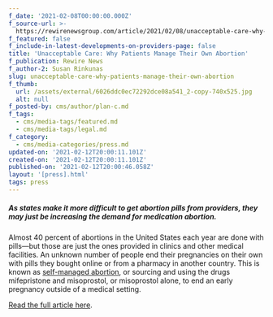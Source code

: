 ```yaml
---
f_date: '2021-02-08T00:00:00.000Z'
f_source-url: >-
  https://rewirenewsgroup.com/article/2021/02/08/unacceptable-care-why-patients-manage-their-own-abortion/
f_featured: false
f_include-in-latest-developments-on-providers-page: false
title: 'Unacceptable Care: Why Patients Manage Their Own Abortion'
f_publication: Rewire News
f_author-2: Susan Rinkunas
slug: unacceptable-care-why-patients-manage-their-own-abortion
f_thumb:
  url: /assets/external/6026ddc0ec72292dce08a541_2-copy-740x525.jpg
  alt: null
f_posted-by: cms/author/plan-c.md
f_tags:
  - cms/media-tags/featured.md
  - cms/media-tags/legal.md
f_category:
  - cms/media-categories/press.md
updated-on: '2021-02-12T20:00:11.101Z'
created-on: '2021-02-12T20:00:11.101Z'
published-on: '2021-02-12T20:00:46.058Z'
layout: '[press].html'
tags: press
---
```


##### As states make it more difficult to get abortion pills from providers, they may just be increasing the demand for medication abortion.

Almost 40 percent of abortions in the United States each year are done with pills—but those are just the ones provided in clinics and other medical facilities. An unknown number of people end their pregnancies on their own with pills they bought online or from a pharmacy in another country. This is known as [self-managed abortion](https://rewirenewsgroup.com/article/2018/11/12/self-managed-abortion-decriminalize/), or sourcing and using the drugs mifepristone and misoprostol, or misoprostol alone, to end an early pregnancy outside of a medical setting.

[Read the full article here](https://rewirenewsgroup.com/article/2021/02/08/unacceptable-care-why-patients-manage-their-own-abortion/).
